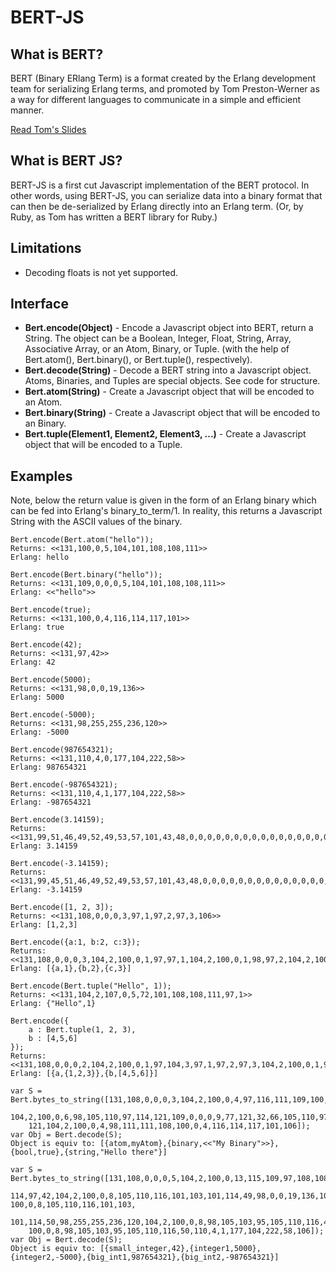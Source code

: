 <h1>BERT-JS</h1>

<h2>What is BERT?</h2>
BERT (Binary ERlang Term) is a format created by the Erlang development team for serializing Erlang terms, and promoted by Tom Preston-Werner as a way for different languages to communicate in a simple and efficient manner.

<a href="http://www.erlang-factory.com/upload/presentations/36/tom_preston_werner_erlectricity.pdf">Read Tom's Slides</a>


<h2>What is BERT JS?</h2>

BERT-JS is a first cut Javascript implementation of the BERT protocol. In other words, using BERT-JS, you can serialize data into a binary format that can then be de-serialized by Erlang directly into an Erlang term. (Or, by Ruby, as Tom has written a BERT library for Ruby.) 

<h2>Limitations</h2>

* Decoding floats is not yet supported.

<h2>Interface</h2>

* <b>Bert.encode(Object)</b> - Encode a Javascript object into BERT, return a String. The object can be a Boolean, Integer, Float, String, Array, Associative Array, or an Atom, Binary, or Tuple. (with the help of Bert.atom(), Bert.binary(), or Bert.tuple(), respectively).
* <b>Bert.decode(String)</b> - Decode a BERT string into a Javascript object. Atoms, Binaries, and Tuples are special objects. See code for structure.
* <b>Bert.atom(String)</b> - Create a Javascript object that will be encoded to an Atom.
* <b>Bert.binary(String)</b> - Create a Javascript object that will be encoded to an Binary.
* <b>Bert.tuple(Element1, Element2, Element3, ...)</b> - Create a Javascript object that will be encoded to a Tuple.
<h2>Examples</h2>

Note, below the return value is given in the form of an Erlang binary which can be fed into Erlang's binary_to_term/1. In reality, this returns a Javascript String with the ASCII values of the binary. 

	Bert.encode(Bert.atom("hello"));
	Returns: <<131,100,0,5,104,101,108,108,111>>
	Erlang: hello
	
	Bert.encode(Bert.binary("hello"));
	Returns: <<131,109,0,0,0,5,104,101,108,108,111>>
	Erlang: <<"hello">>
	
	Bert.encode(true);
	Returns: <<131,100,0,4,116,114,117,101>>
	Erlang: true
	
	Bert.encode(42);
	Returns: <<131,97,42>>
	Erlang: 42
	
	Bert.encode(5000);
	Returns: <<131,98,0,0,19,136>>
	Erlang: 5000
	
	Bert.encode(-5000);
	Returns: <<131,98,255,255,236,120>>
	Erlang: -5000
	
	Bert.encode(987654321);
	Returns: <<131,110,4,0,177,104,222,58>>
	Erlang: 987654321
	
	Bert.encode(-987654321);
	Returns: <<131,110,4,1,177,104,222,58>>
	Erlang: -987654321
	
	Bert.encode(3.14159);
	Returns: <<131,99,51,46,49,52,49,53,57,101,43,48,0,0,0,0,0,0,0,0,0,0,0,0,0,0,0,0,0,0,0,0,0>>
	Erlang: 3.14159
	
	Bert.encode(-3.14159);
	Returns: <<131,99,45,51,46,49,52,49,53,57,101,43,48,0,0,0,0,0,0,0,0,0,0,0,0,0,0,0,0,0,0,0,0>>
	Erlang: -3.14159
	
	Bert.encode([1, 2, 3]);
	Returns: <<131,108,0,0,0,3,97,1,97,2,97,3,106>>
	Erlang: [1,2,3]
	
	Bert.encode({a:1, b:2, c:3});
	Returns: <<131,108,0,0,0,3,104,2,100,0,1,97,97,1,104,2,100,0,1,98,97,2,104,2,100,0,1,99,97,3,106>>
	Erlang: [{a,1},{b,2},{c,3}]
	
	Bert.encode(Bert.tuple("Hello", 1));
	Returns: <<131,104,2,107,0,5,72,101,108,108,111,97,1>>
	Erlang: {"Hello",1}
	
	Bert.encode({
		a : Bert.tuple(1, 2, 3),
		b : [4,5,6]
	});
	Returns: <<131,108,0,0,0,2,104,2,100,0,1,97,104,3,97,1,97,2,97,3,104,2,100,0,1,98,108,0,0,0,3,97,4,97,5,97,6,106,106>>
    Erlang: [{a,{1,2,3}},{b,[4,5,6]}]
    
    var S = Bert.bytes_to_string([131,108,0,0,0,3,104,2,100,0,4,97,116,111,109,100,0,6,109,121,65,116,111,109,
        104,2,100,0,6,98,105,110,97,114,121,109,0,0,0,9,77,121,32,66,105,110,97,114,
        121,104,2,100,0,4,98,111,111,108,100,0,4,116,114,117,101,106]);
    var Obj = Bert.decode(S);
    Object is equiv to: [{atom,myAtom},{binary,<<"My Binary">>},{bool,true},{string,"Hello there"}]
    
    var S = Bert.bytes_to_string([131,108,0,0,0,5,104,2,100,0,13,115,109,97,108,108,95,105,110,116,101,103,101,
        114,97,42,104,2,100,0,8,105,110,116,101,103,101,114,49,98,0,0,19,136,104,2, 100,0,8,105,110,116,101,103,
        101,114,50,98,255,255,236,120,104,2,100,0,8,98,105,103,95,105,110,116,49,110,4,0,177,104,222,58,104,2,
        100,0,8,98,105,103,95,105,110,116,50,110,4,1,177,104,222,58,106]);
    var Obj = Bert.decode(S);
    Object is equiv to: [{small_integer,42},{integer1,5000},{integer2,-5000},{big_int1,987654321},{big_int2,-987654321}]